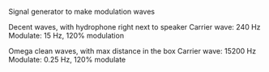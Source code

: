 Signal generator to make modulation waves


Decent waves, with hydrophone right next to speaker
Carrier wave: 240 Hz
Modulate: 15 Hz, 120% modulation


Omega clean waves, with max distance in the box
Carrier wave: 15200 Hz
Modulate: 0.25 Hz, 120% modulate
